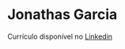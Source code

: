 <h1>Jonathas Garcia</h1>

Currículo disponível no [Linkedin](http://linkedin.com/in/jonathas-garcia)

<script>alert("Hello World")</script>

